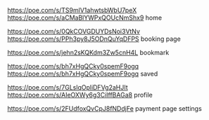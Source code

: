 https://poe.com/s/TS9mlV1ahwtsbWbU7peX
https://poe.com/s/aCMaBlYWPxQOUcNmShx9
home

https://poe.com/s/0QkCOVGDUYDsNoi3VtNv
https://poe.com/s/PPh3py8J5ODnQuYqDFPS
booking page

https://poe.com/s/jehn2sKQKdm3Zw5cnH4L
bookmark

https://poe.com/s/bh7xHgQCky0spemF9ogq
https://poe.com/s/bh7xHgQCky0spemF9ogq
saved

https://poe.com/s/7GLslqOpliDFVg2aHJIt
https://poe.com/s/AIeOXWy6g3CiIffBAGa8
profile

https://poe.com/s/2FUdfoxQvCpJ8fNDdjFe
payment page
settings
